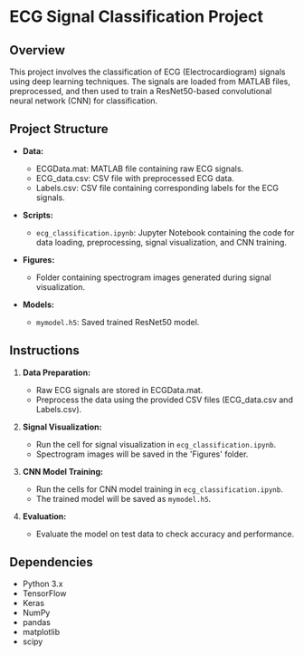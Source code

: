 # ECG Signal Classification Project

## Overview
This project involves the classification of ECG (Electrocardiogram) signals using deep learning techniques. The signals are loaded from MATLAB files, preprocessed, and then used to train a ResNet50-based convolutional neural network (CNN) for classification.

## Project Structure
- **Data:**
  - ECGData.mat: MATLAB file containing raw ECG signals.
  - ECG_data.csv: CSV file with preprocessed ECG data.
  - Labels.csv: CSV file containing corresponding labels for the ECG signals.

- **Scripts:**
  - `ecg_classification.ipynb`: Jupyter Notebook containing the code for data loading, preprocessing, signal visualization, and CNN training.

- **Figures:**
  - Folder containing spectrogram images generated during signal visualization.

- **Models:**
  - `mymodel.h5`: Saved trained ResNet50 model.

## Instructions
1. **Data Preparation:**
   - Raw ECG signals are stored in ECGData.mat.
   - Preprocess the data using the provided CSV files (ECG_data.csv and Labels.csv).

2. **Signal Visualization:**
   - Run the cell for signal visualization in `ecg_classification.ipynb`.
   - Spectrogram images will be saved in the 'Figures' folder.

3. **CNN Model Training:**
   - Run the cells for CNN model training in `ecg_classification.ipynb`.
   - The trained model will be saved as `mymodel.h5`.

4. **Evaluation:**
   - Evaluate the model on test data to check accuracy and performance.

## Dependencies
- Python 3.x
- TensorFlow
- Keras
- NumPy
- pandas
- matplotlib
- scipy

